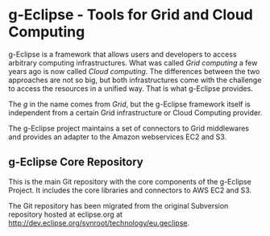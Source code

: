 # g-Eclipse - Tools for Grid and Cloud Computing

g-Eclipse is a framework that allows users and developers to access arbitrary 
computing infrastructures. What was called *Grid computing* a few years ago 
is now called *Cloud computing*. The differences between the two approaches 
are not so big, but both infrastructures come with the challenge to access 
the resources in a unified way. That is what g-Eclipse provides. 

The *g* in the name comes from *Grid*, but the g-Eclipse framework itself 
is independent from a certain Grid infrastructure or Cloud Computing provider. 

The g-Eclipse project maintains a set of connectors to Grid middlewares and 
provides an adapter to the Amazon webservices EC2 and S3.

## g-Eclipse Core Repository

This is the main Git repository with the core components of the g-Eclipse Project.
It includes the core libraries and connectors to AWS EC2 and S3.

The Git repository has been migrated from the original Subversion repository
hosted at eclipse.org at http://dev.eclipse.org/svnroot/technology/eu.geclipse.

